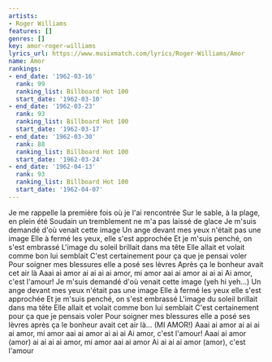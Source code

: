 ```yaml
---
artists:
- Roger Williams
features: []
genres: []
key: amor-roger-williams
lyrics_url: https://www.musixmatch.com/lyrics/Roger-Williams/Amor
name: Amor
rankings:
- end_date: '1962-03-16'
  rank: 99
  ranking_list: Billboard Hot 100
  start_date: '1962-03-10'
- end_date: '1962-03-23'
  rank: 93
  ranking_list: Billboard Hot 100
  start_date: '1962-03-17'
- end_date: '1962-03-30'
  rank: 88
  ranking_list: Billboard Hot 100
  start_date: '1962-03-24'
- end_date: '1962-04-13'
  rank: 93
  ranking_list: Billboard Hot 100
  start_date: '1962-04-07'
---
```

Je me rappelle la première fois où je l'ai rencontrée
Sur le sable, à la plage, en plein été
Soudain un tremblement ne m'a pas laissé de glace
Je m'suis demandé d'où venait cette image
Un ange devant mes yeux n'était pas une image
Elle à fermé les yeux, elle s'est approchée
Et je m'suis penché, on s'est embrassé
L'image du soleil brillait dans ma tête
Elle allait et volait comme bon lui semblait
C'est certainement pour ça que je pensai voler
Pour soigner mes blessures elle a posé ses lèvres
Après ça le bonheur avait cet air là
Aaai ai amor ai ai ai ai amor, mi amor aai ai amor ai ai ai
Ai amor, c'est l'amour!
Je m'suis demandé d'où venait cette image (yeh hi yeh...)
Un ange devant mes yeux n'était pas une image
Elle à fermé les yeux elle s'est approchée
Et je m'suis penché, on s'est embrassé
L'image du soleil brillait dans ma tête
Elle allait et volait comme bon lui semblait
C'est certainement pour ça que je pensais voler
Pour soigner mes blessures elle a posé ses lèvres après
ça le bonheur avait cet air là... (MI AMOR!)
Aaai ai amor ai ai ai ai amor, mi amor aai ai amor ai ai ai
Ai amor, c'est l'amour!
Aaai ai amor (amor) ai ai ai ai amor, mi amor aai ai amor
Ai ai ai ai amor (amor), c'est l'amour
